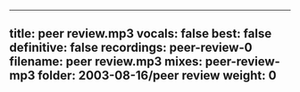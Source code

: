
---
title: peer review.mp3
vocals: false
best: false
definitive: false
recordings: peer-review-0
filename: peer review.mp3
mixes: peer-review-mp3
folder: 2003-08-16/peer review
weight: 0
---

